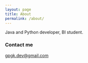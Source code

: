 ```yaml
---
layout: page
title: About
permalink: /about/
---
```


Java and Python developer, BI student.


### Contact me

[gpgk.dev@gmail.com](mailto:gpgk.dev@gmail.com)